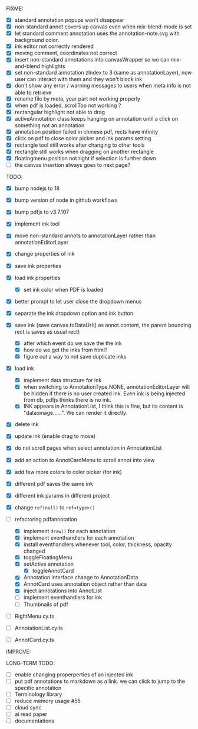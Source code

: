 FIXME:

- [x] standard annotation popups won't disappear
- [x] non-standard annot covers up canvas even when mix-blend-mode is set
- [x] let standard comment annotation uses the annotation-note.svg with background color.
- [x] ink editor not correctly rendered
- [x] moving comment, coordinates not correct
- [x] insert non-standard annotations into canvasWrapper so we can mix-and-blend highlights
- [x] set non-standard annotation zIndex to 3 (same as annotationLayer), now user can interact with them and they won't block ink
- [x] don't show any error / warning messages to users when meta info is not able to retrieve
- [x] rename file by meta, year part not working properly
- [x] when pdf is loaded, scrollTop not working ?
- [x] rectangular highlight not able to drag
- [x] activeAnnotation class keeps hanging on annotation until a click on something not an annotation
- [x] annotation position failed in chinese pdf, rects have infinity
- [x] click on pdf to close color picker and ink params setting
- [x] rectangle tool still works after changing to other tools
- [x] rectangle still works when dragging on another rectangle
- [x] floatingmenu position not right if selection is further down
- [ ] the canvas insertion always goes to next page?

TODO:

- [x] bump nodejs to 18
- [x] bump version of node in github workflows
- [x] bump pdfjs to v3.7.107
- [x] implement ink tool
- [x] move non-standard annots to annotationLayer rather than annotationEditorLayer
- [x] change properties of ink
- [x] save ink properties
- [x] load ink properties
  - [x] set ink color when PDF is loaded
- [x] better prompt to let user close the dropdown menus
- [x] separate the ink dropdown option and ink button
- [x] save ink (save canvas.toDataUrl() as annot.content, the parent bounding rect is saves as usual rect)
  - [x] after which event do we save the the ink
  - [x] how do we get the inks from html?
  - [x] figure out a way to not save duplicate inks
- [x] load ink
  - [x] implement data structure for ink
  - [x] when switching to AnnotationType.NONE, annotationEditorLayer will be hidden if there is no user created ink. Even ink is being injected from db, pdfjs thinks there is no ink.
  - [x] INK appears in AnnotationList, I think this is fine, but its content is "data:image......". We can render it directly.
- [x] delete ink
- [x] update ink (enable drag to move)
- [x] do not scroll pages when select annotation in AnnotationList
- [x] add an action to AnnotCardMenu to scroll annot into view
- [x] add few more colors to color picker (for ink)
- [x] different pdf saves the same ink
- [x] different ink params in different project
- [x] change `ref(null)` to `ref<type>()`
- [ ] refactoring pdfannotation

  - [x] implement `draw()` for each annotation
  - [x] implement eventhandlers for each annotation
  - [x] install eventhandlers whenever tool, color, thickness, opacity changed
  - [x] toggleFloatingMenu
  - [x] setActive annotation
    - [x] toggleAnnotCard
  - [x] Annotation interface change to AnnotationData
  - [x] AnnotCard uses annotation object rather than data
  - [x] inject annotations into AnnotList
  - [ ] implement eventhandlers for ink
  - [ ] Thumbnails of pdf

- [ ] RightMenu.cy.ts
- [ ] AnnotationList.cy.ts
- [ ] AnnotCard.cy.ts

IMPROVE:

LONG-TERM TODO:

- [ ] enable changing properperties of an injected ink
- [ ] put pdf annotations to markdown as a link. we can click to jump to the specific annotation
- [ ] Terminology library
- [ ] reduce memory usage #55
- [ ] cloud sync
- [ ] ai read paper
- [ ] documentations
